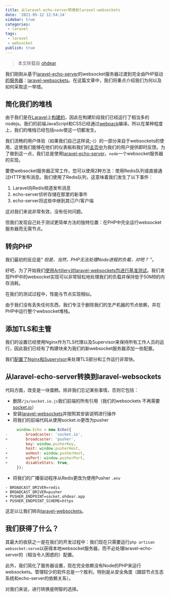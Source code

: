 ```yaml
---
title: 从laravel-echo-server转换到laravel-websockets
date: '2021-05-12 12:54:14'
sidebar: true
categories:
 - laravel
tags:
 - laravel
 - websocket
publish: true
---
```




> 本文转载自 [ohdear](https://ohdear.app/blog/transitioning-from-laravel-echo-server-to-laravel-websockets)

我们刚刚从基于[laravel-echo-server](https://github.com/tlaverdure/laravel-echo-server)的websocket服务器过渡到完全由PHP驱动[的服务器](https://github.com/tlaverdure/laravel-echo-server)：[laravel-websockets](https://github.com/beyondcode/laravel-websockets)。在这篇文章中，我们将重点介绍我们为何以及如何采取这一举措。

## 简化我们的堆栈

由于我们是在[Laravel](https://laravel.com/)上[构建的](https://laravel.com/)，因此在构建阶段我们已经运行了相当多的nodejs。我们的前端JavaScript和CSS已经通过[webpack](https://laravel.com/docs/5.7/mix)编译。所以在某种程度上，我们的堆栈已经包括`node`使这一切都发生。

我们流畅的用户体验（如果我们自己这样说;-)）的一部分来自于websockets的使用，这使我们能够在他们的仪表板和我们的[主页中](https://ohdear.app/)为我们的用户提供即时反馈。为了做到这一点，我们总是使用[laravel-echo-server](https://github.com/tlaverdure/laravel-echo-server)，`node`一个websocket服务器的实现。

要使websocket服务器正常工作，您可以使用2种方法：使用Redis队列或直接通过HTTP发布消息。我们使用了Redis队列，这意味着我们发生了以下事件：

1. Laravel向Redis频道发布消息
2. echo-server侦听存储在那里的新事件
3. echo-server将这些中继到其订户/客户端

这对我们来说非常有效，没有任何问题。

但我们发现自己处于测试更简单方法的独特位置：在PHP中完全运行websocket服务器而无需节点。

## 转向PHP
我们最初的反应是“ *但是，当然，PHP无法处理Node进程的负载，对吧？* ”。

好吧，为了开始我们[使用Artillery对laravel-websockets包进行基准测试](https://ma.ttias.be/benchmarking-websocket-server-performance-with-artillery)。我们发现PHP中的websocket实现可以非常轻松地处理我们的负载并保持低于50MB的内存消耗。

在我们的测试过程中，性能与节点实现相似。

由于我们没有丢失任何东西，我们专注于删除我们的生产机器的节点依赖，并在PHP中运行整个websocket堆栈。

## 添加TLS和主管

我们的设置已经使用Nginx作为TLS代理以及Supervisor来保持所有工作人员的运行，因此我们已经有了构建块来为我们的新websocket服务器添加一些配置。

我们[配置了Nginx和Supervisor](https://ma.ttias.be/deploying-laravel-websockets-with-nginx-reverse-proxy-and-supervisord)来处理TLS部分和工作运行非常快。

## 从laravel-echo-server转换到laravel-websockets 

代码方面，改变是一块蛋糕。除非我们忘记某些事情，否则它包括：

- 删除`/js/socket.io.js`我们前端的所有引用（我们的websockets 不再需要[socket.io](https://socket.io/docs/client-api/)）
- 安装[laravel-websockets](https://github.com/beyondcode/laravel-websockets)并按照其安装说明进行操作
- 将我们的前端代码从使用socket.io更改为pusher

```js
     window.Echo = new Echo({
-        broadcaster: 'socket.io',
+        broadcaster: 'pusher',
         key: window.pusherKey,
-        host: window.pusherHost,
+        wsHost: window.pusherHost,
+        wsPort: window.pusherPort,
+        disableStats: true,
     });
```

- 将我们的广播驱动程序从Redis更改为使用Pusher `.env`

```env
- BROADCAST_DRIVER=redis
+ BROADCAST_DRIVER=pusher
+ PUSHER_ENDPOINT=socket.ohdear.app
+ PUSHER_ENDPOINT_SCHEME=https
```

这足以让我们转向[laravel-websockets](https://github.com/beyondcode/laravel-websockets)。

## 我们获得了什么？

其最大的收获之一是在我们的开发过程中：我们现在只需要运行`php artisan websocket:serve`以获得本地websocket服务器，而不必处理laravel-echo-server的（相当令人困惑的）配置。

此外，我们简化了服务器设置，现在完全依赖没有Node的PHP来运行websockets。管理较少的软件总是一个胜利，特别是从安全角度（跟踪节点生态系统和echo-server的依赖关系）。

对我们来说，进行转换是明智的选择。
